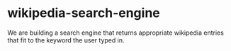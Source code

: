 # wikipedia-search-engine
We are building a search engine that returns appropriate wikipedia entries that fit to the keyword the user typed in.
